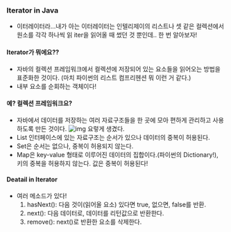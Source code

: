 ### Iterator in Java
- 이터레이터라...내가 아는 이터레이터는 인텔리제이의 리스트나 셋 같은 컬렉션에서 원소를 각각 하나씩 읽
iter을 읽어올 때 썼던 것 뿐인데.. 한 번 알아보자!

#### Iterator가 뭐에요??
- 자바의 컬렉션 프레임워크에서 컬렉션에 저장되어 있는 요소들을 읽어오는 방법을 표준화한 것이다. (마치 파이썬의
리스트 컴프리헨션 뭐 이런 거 같다.)
- 내부 요소를 순회하는 객체이다!

 #### 예? 컬렉션 프레임워크요?
 - 자바에서 데이터를 저장하는 여러 자료구조들을 한 곳에 모아 편하게 관리하고 사용하도록 만든 것이다.
![img](https://github.com/user-attachments/assets/b938a2b6-3af7-4722-a3f0-82763a004c40)
요렇게 생겼다.
- List 인터페이스에 있는 자료구조는 순서가 있으나 데이터의 중복이 허용된다.
- Set은 순서는 없으나, 중복이 허용되지 않는다.
- Map은 key-value 형태로 이루어진 데이터의 집합이다.(파이썬의 Dictionary!), 키의 중복을 허용하지 않는다.
값은 중복이 허용된다!

#### Deatail in Iterator
- 여러 메소드가 있다!
  1. hasNext(): 다음 것이(읽어올 요소) 있다면 true, 없으면, false를 반환.
  2. next(): 다음 데이터로, 데이터를 리턴값으로 반환한다.
  3. remove(): next()로 반환한 요소를 삭제한다.
